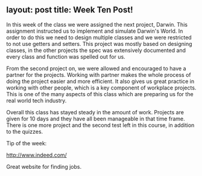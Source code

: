 layout: post
title: Week Ten Post!
---

In this week of the class we were assigned the next project, Darwin. This assignment instructed us to implement and
simulate Darwin's World. In order to do this we need to design multiple classes and we were restricted to not use
getters and setters. This project was mostly based on designing classes, in the other projects the spec was 
extensively documented and every class and function was spelled out for us. 

From the second project on, we were allowed and encouraged to have a partner for the projects. Working with partner 
makes the whole process of doing the project easier and more efficient. It also gives us great practice in working 
with other people, which is a key component of workplace projects. This is one of the many aspects of this class
which are preparing us for the real world tech industry. 

Overall this class has stayed steady in the amount of work. Projects are given for 10 days and they have all been 
manageable in that time frame. There is one more project and the second test left in this course, in addition to the 
quizzes. 

Tip of the week:

<a href="http://www.indeed.com/">http://www.indeed.com/</a>

Great website for finding jobs. 
